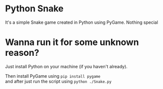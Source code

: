 # Python Snake

It's a simple Snake game created in Python using PyGame. Nothing special

# Wanna run it for some unknown reason?
Just install Python on your machine (if you haven't already).         

    
Then install PyGame using
```pip install pygame```    
and after just run the script using
```python ./Snake.py```

